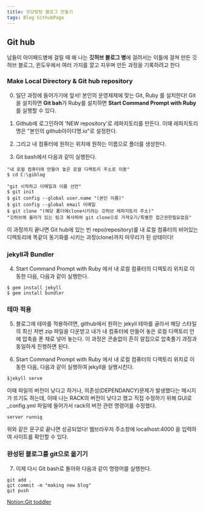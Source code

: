 ```yaml
---
title: 우당탕탕 블로그 만들기
tags: Blog GithubPage
---
```


## Git hub

남들이 아이패드병에 걸릴 때
왜 나는 **깃허브 블로그 병**에 걸려서는
이틀에 걸쳐 만든 깃허브 블로그,
윈도우에서 여러 가지를 깔고 지우며 만든 과정을 기록하려고 한다

### Make Local Directory & Git hub repository

0. 일단 과정에 들어가기에 앞서! 본인의 운영체제에 맞는
   Git, Ruby 를 설치한다!
   Git을 설치하면 **Git bah**가
   Ruby를 설치하면 **Start Command Prompt with Ruby**를 실행할 수 있다.

1. Github에 로그인하여 'NEW repository'로 레파지토리를 만든다.
   이때 레파지토리명은 "본인의 github아이디명.io"로 설정한다.
2. 그리고 내 컴퓨터에 원하는 위치에 원하는 이름으로 폴더를 생성한다.
3. Git bash에서 다음과 같이 실행한다.

```
"내 로컬 컴퓨터에 만들어 놓은 로컬 디렉토리 주소로 이동"
$ cd C:\giblog

"git 시작하고 이메일과 이름 선언"
$ git init
$ git config --global user.name "(본인 이름)"
$ git config --global email 이메일
$ git clone "(해당 폴더에clone시키려는 깃허브 레파지토리 주소)"
"깃허브에 올라가 있는 링크 복사하여 git clone으로 가져오기/특별한 접근권한필요없음"
```

이 과정까지 끝나면
Git hub에 있는 빈 repo(repository)를
내 로컬 컴퓨터의 비어있는 디렉토리에
똑같이 동기화를 시키는 과정(clone)까지 마무리가 된 상태이다!

### jekyll과 Bundler

4. Start Command Prompt with Ruby 에서 내 로컬 컴퓨터의 디렉토리 위치로 이동한 다음,
   다음과 같이 실행한다.

```
$ gem install jekyll
$ gem install bundler
```

### 테마 적용

5. 블로그에 테마를 적용하려면, github에서 원하는 jekyll 테마를 골라서 해당 스타일의 최신 저번 zip 파일을 다운받고 내가 내 컴퓨터에 만들어 놓은 로컬 디렉토리 안에 압축을 푼 채로 넣어 놓는다.
   이 과정은 콘솔없이 흔히 알집으로 압축풀기 과정과 동일하게 진행하면 된다.

6. Start Command Prompt with Ruby 에서 내 로컬 컴퓨터의 디렉토리 위치로 이동한 다음, 다음과 같이 실행하여 jekyll을 실행시킨다.

```
$jekyll serve
```

이때 파일의 버전이 낮다고 하거나, 의존성(DEPENDANCY)문제가 발생했다는 메시지가
뜨기도 하는데, 이때 나는 RACK의 버전이 낮다고 했고 직접 수정하기 위해
GUI로 \_config.yml 파일에 들어가서 rack의 버전 관련 명령어를 수정했다.

```
server runnig
```

위와 같은 문구로 끝나면 성공되었다!
웹브라우저 주소창에 localhost:4000 을 입력하여 사이트를 확인할 수 있다.

### 완성된 블로그를 git으로 옮기기

7. 이제 다시 Git bash로 돌아와 다음과 같이 명령어를 실행한다.

```
git add .
git commit -m "making new blog"
git push
```

[Notion:Git toddler](https://www.notion.so/iamlucia/Git-Toddler-1-1f38831536684ed29f36aa99e3573ea5)
